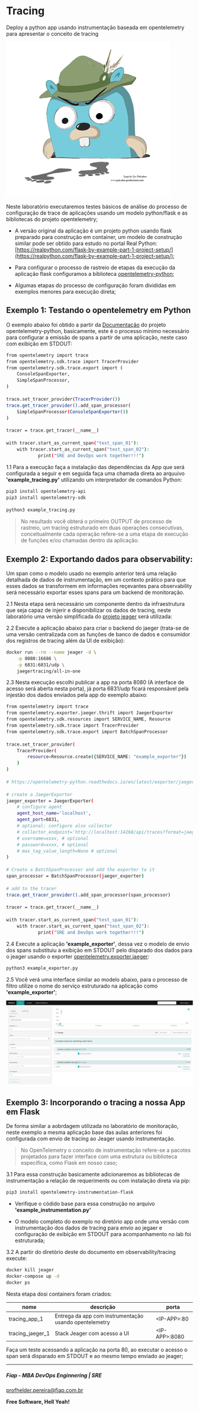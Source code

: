 # Tracing
Deploy a python app usando instrumentação baseada em opentelemetry para apresentar o conceito de tracing

![alt tag](https://github.com/FiapDevOps/observability/blob/f51fda6fcb4ad00777dd3012d6505c1c0800c6db/img-src/jeager_logo.png)


Neste laboratório executaremos testes básicos de análise do processo de configuração de trace de aplicações usando um modelo python/flask e as bibliotecas do projeto opentelemetry;

* A versão original da aplicação é um projeto python usando flask preparado para construção em container, um modelo de construção similar pode ser obtido para estudo no portal Real Python: [https://realpython.com/flask-by-example-part-1-project-setup/](https://realpython.com/flask-by-example-part-1-project-setup/);


* Para configurar o processo de rastreio de etapas da execução da aplicação flask configuramos a biblioteca [opentelemetry-python](https://opentelemetry-python.readthedocs.io/en/latest/getting-started.html);

* Algumas etapas do processo de configuração foram divididas em exemplos menores para execução direta;

## Exemplo 1: Testando o opentelemetry em Python

O exemplo abaixo foi obtido a partir da [Documentação](https://opentelemetry-python.readthedocs.io/) do projeto opentelemetry-python, basicamente, este é o processo mínimo necessário para configurar a emissão de spans a partir de uma aplicação, neste caso com exibição em STDOUT:

```sh
from opentelemetry import trace
from opentelemetry.sdk.trace import TracerProvider
from opentelemetry.sdk.trace.export import (
    ConsoleSpanExporter,
    SimpleSpanProcessor,
)

trace.set_tracer_provider(TracerProvider())
trace.get_tracer_provider().add_span_processor(
    SimpleSpanProcessor(ConsoleSpanExporter())
)

tracer = trace.get_tracer(__name__)

with tracer.start_as_current_span("test_span_01"):
    with tracer.start_as_current_span("test_span_02"):
            print("SRE and DevOps work together!!!")
```

1.1 Para a execução faça a instalação das dependências da App que será configurada a seguir e em seguida faça uma chamada direta ao arquuivo **'example_tracing.py'** utilizando um interpretador de comandos Python:

```sh
pip3 install opentelemetry-api
pip3 install opentelemetry-sdk

python3 example_tracing.py
```

> No resultado você obterá o primeiro OUTPUT de processo de rastreio, um tracing estruturado em duas operações consecutivas, conceitualmente cada operação refere-se a uma etapa de execução de funções e/ou chamadas dentro da aplicação.

## Exemplo 2: Exportando dados para observability:

Um span como o modelo usado no exemplo anterior terá uma relação detalhada de dados de instrumentação, em um contexto prático para que esses dados se transformem em informações reçevantes para observability será necessário exportar esses spans para um backend de monitoração.

2.1 Nesta etapa será necessário um componente dentro da infraestrutura que seja capaz de injerir e disponibilizar os dados de tracing, neste laboratório uma versão simplificada do [projeto jeager](https://www.jaegertracing.io/) será utilizada:

2.2 Execute a aplicação abaixo para criar o backend do jaeger (trata-se de uma versão centralizada com as funções de banco de dados e consumidor dos registros de tracing além da UI de exibição):

```sh
docker run --rm --name jeager -d \
    -p 8080:16686 \
    -p 6831:6831/udp \
    jaegertracing/all-in-one
```

2.3 Nesta execução escolhi publicar a app na porta 8080 (A interface de acesso será aberta nesta porta), já porta 6831/udp ficará responsável pela injestão dos dados enviados pela app do exemplo abaixo:

```sh
from opentelemetry import trace
from opentelemetry.exporter.jaeger.thrift import JaegerExporter
from opentelemetry.sdk.resources import SERVICE_NAME, Resource
from opentelemetry.sdk.trace import TracerProvider
from opentelemetry.sdk.trace.export import BatchSpanProcessor

trace.set_tracer_provider(
    TracerProvider(
        resource=Resource.create({SERVICE_NAME: "example_exporter"})
    )
)

# https://opentelemetry-python.readthedocs.io/en/latest/exporter/jaeger/jaeger.html

# create a JaegerExporter
jaeger_exporter = JaegerExporter(
    # configure agent
    agent_host_name='localhost',
    agent_port=6831,
    # optional: configure also collector
    # collector_endpoint='http://localhost:14268/api/traces?format=jaeger.thrift',
    # username=xxxx, # optional
    # password=xxxx, # optional
    # max_tag_value_length=None # optional
)

# Create a BatchSpanProcessor and add the exporter to it
span_processor = BatchSpanProcessor(jaeger_exporter)

# add to the tracer
trace.get_tracer_provider().add_span_processor(span_processor)

tracer = trace.get_tracer(__name__)

with tracer.start_as_current_span("test_span_01"):
    with tracer.start_as_current_span("test_span_02"):
            print("SRE and DevOps work together!!!")
```

2.4 Execute a aplicação **'example_exporter'**, dessa vez o modelo de envio dos spans substituiu a exibição em STDOUT pelo disparado dos dados para o jeager usando o exporter [opentelemetry.exporter.jaeger](https://opentelemetry-python.readthedocs.io/en/latest/exporter/jaeger/jaeger.html):

```sh
python3 example_exporter.py
```

2.5 Você verá uma interface similar ao modelo abaixo, para o processo de filtro utilize o nome do serviço estruturado na aplicação como **'example_exporter'**;

![alt tag](https://github.com/FiapDevOps/observability/blob/f51fda6fcb4ad00777dd3012d6505c1c0800c6db/img-src/jeager_01.png)


## Exemplo 3: Incorporando o tracing a nossa App em Flask

De forma similar a aobrdagem utilizada no laboratório de monitoração, neste exemplo a mesma aplicação base das aulas anteriores foi configurada  com envio de tracing ao Jeager usando instrumentação.

> No OpenTelemetry o conceito de instrumentação refere-se a pacotes projetados para fazer interface com uma estrutura ou biblioteca específica, como Flask em nosso caso;

3.1 Para essa construção basicamente adicionaremos as bibliotecas de instrumentação a relação de requeriments ou com instalação direta via pip:

```sh
pip3 install opentelemetry-instrumentation-flask
```

* Verifique o códido base para essa construção no arquivo **'example_instrumentation.py'**

* O modelo completo do exemplo no diretório app onde uma versão com instrumentação dos dados de tracing para envio ao jegaer e configuração de exibição em STDOUT para acompanhamento no lab foi estruturada;


3.2 A partir do diretório deste do documento em observability/tracing execute:

```sh
docker kill jeager
docker-compose up -d
docker ps
```

Nesta etapa dosi containers foram criados:

| nome | descrição                       | porta                             |
|------|---------------------------------|-----------------------------------|
| tracing_app_1 | Entrega da app com instrumentação usando opentelemetry           | \<IP-APP>:80                      |
| tracing_jaeger_1 | Stack Jeager com acesso a UI            | \<IP-APP>:8080                    |

Faça um teste acessando a aplicação na porta 80, ao executar o acesso o span será disparado em STDOUT e ao mesmo tempo enviado ao jeager;

---
##### Fiap - MBA DevOps Enginnering | SRE
profhelder.pereira@fiap.com.br

**Free Software, Hell Yeah!**